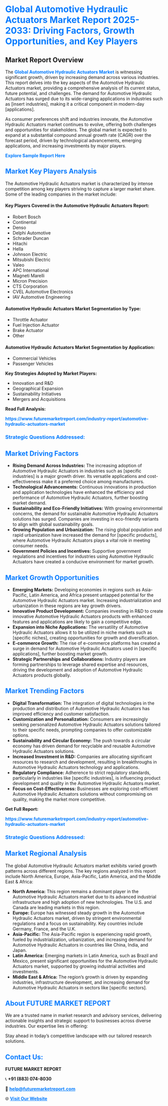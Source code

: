 <h1 style="color: #007BFF;">Global Automotive Hydraulic Actuators Market Report 2025-2033: Driving Factors, Growth Opportunities, and Key Players</h1>

<section id="overview">
<h2>Market Report Overview</h2>
<p>The <a href="https://www.futuremarketreport.com/industry-report/automotive-hydraulic-actuators-market" style="color: #007BFF; text-decoration: none;"><strong>Global Automotive Hydraulic Actuators Market</strong></a> is witnessing significant growth, driven by increasing demand across various industries. This report delves into the key aspects of the Automotive Hydraulic Actuators market, providing a comprehensive analysis of its current status, future potential, and challenges. The demand for Automotive Hydraulic Actuators has surged due to its wide-ranging applications in industries such as [insert industries], making it a critical component in modern-day [applications].</p>
<p>As consumer preferences shift and industries innovate, the Automotive Hydraulic Actuators market continues to evolve, offering both challenges and opportunities for stakeholders. The global market is expected to expand at a substantial compound annual growth rate (CAGR) over the forecast period, driven by technological advancements, emerging applications, and increasing investments by major players.</p>
</section>

<section id="overview">
<p><a href="https://www.futuremarketreport.com/request-sample/reportId=90842" style="color: #007BFF; text-decoration: none;"><strong>Explore Sample Report Here</strong></a></p>
</section>

<section id="key-players">
<h2 style="color: #007BFF;">Market Key Players Analysis</h2>
<p>The Automotive Hydraulic Actuators market is characterized by intense competition among key players striving to capture a larger market share. Some of the leading companies in the market include:</p>
<h4>Key Players Covered in the Automotive Hydraulic Actuators Report:</h4>
<ul><li>Robert Bosch</li><li>Continental</li><li>Denso</li><li>Delphi Automotive</li><li>Schrader Duncan</li><li>Hitachi</li><li>Hella</li><li>Johnson Electric</li><li>Mitsubishi Electric</li><li>Valeo</li><li>APC International</li><li>Magneti Marelli</li><li>Micron Precision</li><li>CTS Corporation</li><li>CVEL Automotive Electronics</li><li>IAV Automotive Engineering</li></ul>
<h4>Automotive Hydraulic Actuators Market Segmentation by Type:</h4>
<ul><li>Throttle Actuator</li><li>Fuel Injection Actuator</li><li>Brake Actuator</li><li>Other</li></ul>

<h4>Automotive Hydraulic Actuators Market Segmentation by Application:</h4>
<ul><li>Commercial Vehicles</li><li>Passenger Vehicles</li></ul>
<p><strong>Key Strategies Adopted by Market Players:</strong></p>
<ul>
<li>Innovation and R&D</li>
<li>Geographical Expansion</li>
<li>Sustainability Initiatives</li>
<li>Mergers and Acquisitions</li>
</ul>
</section>

<section>
<p><strong>Read Full Analysis: </strong></p><a href="https://www.futuremarketreport.com/industry-report/automotive-hydraulic-actuators-market" style="color: #007BFF; text-decoration: none;"><strong>https://www.futuremarketreport.com/industry-report/automotive-hydraulic-actuators-market</strong></a>
<h3 style="color: #007BFF;">Strategic Questions Addressed:</h3>
</section>

<section id="driving-factors">
<h2 style="color: #007BFF;">Market Driving Factors</h2>
<ul>
<li><strong>Rising Demand Across Industries:</strong> The increasing adoption of Automotive Hydraulic Actuators in industries such as [specific industries] is a major growth driver. Its versatile applications and cost-effectiveness make it a preferred choice among manufacturers.</li>
<li><strong>Technological Advancements:</strong> Continuous innovations in production and application technologies have enhanced the efficiency and performance of Automotive Hydraulic Actuators, further boosting market demand.</li>
<li><strong>Sustainability and Eco-Friendly Initiatives:</strong> With growing environmental concerns, the demand for sustainable Automotive Hydraulic Actuators solutions has surged. Companies are investing in eco-friendly variants to align with global sustainability goals.</li>
<li><strong>Growing Population and Urbanization:</strong> The rising global population and rapid urbanization have increased the demand for [specific products], where Automotive Hydraulic Actuators plays a vital role in meeting consumer needs.</li>
<li><strong>Government Policies and Incentives:</strong> Supportive government regulations and incentives for industries using Automotive Hydraulic Actuators have created a conducive environment for market growth.</li>
</ul>
</section>

<section id="growth-opportunities">
<h2 style="color: #007BFF;">Market Growth Opportunities</h2>
<ul>
<li><strong>Emerging Markets:</strong> Developing economies in regions such as Asia-Pacific, Latin America, and Africa present untapped potential for the Automotive Hydraulic Actuators market. Increasing industrialization and urbanization in these regions are key growth drivers.</li>
<li><strong>Innovative Product Development:</strong> Companies investing in R&D to create innovative Automotive Hydraulic Actuators products with enhanced features and applications are likely to gain a competitive edge.</li>
<li><strong>Expansion into Niche Applications:</strong> The versatility of Automotive Hydraulic Actuators allows it to be utilized in niche markets such as [specific niches], creating opportunities for growth and diversification.</li>
<li><strong>E-commerce Growth:</strong> The rise of e-commerce platforms has created a surge in demand for Automotive Hydraulic Actuators used in [specific applications], further boosting market growth.</li>
<li><strong>Strategic Partnerships and Collaborations:</strong> Industry players are forming partnerships to leverage shared expertise and resources, driving the development and adoption of Automotive Hydraulic Actuators products globally.</li>
</ul>
</section>

<section id="trending-factors">
<h2 style="color: #007BFF;">Market Trending Factors</h2>
<ul>
<li><strong>Digital Transformation:</strong> The integration of digital technologies in the production and distribution of Automotive Hydraulic Actuators has improved efficiency and customer satisfaction.</li>
<li><strong>Customization and Personalization:</strong> Consumers are increasingly seeking personalized Automotive Hydraulic Actuators solutions tailored to their specific needs, prompting companies to offer customizable options.</li>
<li><strong>Sustainability and Circular Economy:</strong> The push towards a circular economy has driven demand for recyclable and reusable Automotive Hydraulic Actuators solutions.</li>
<li><strong>Increased Investment in R&D:</strong> Companies are allocating significant resources to research and development, resulting in breakthroughs in Automotive Hydraulic Actuators technology and applications.</li>
<li><strong>Regulatory Compliance:</strong> Adherence to strict regulatory standards, particularly in industries like [specific industries], is influencing product development and quality in the Automotive Hydraulic Actuators market.</li>
<li><strong>Focus on Cost-Effectiveness:</strong> Businesses are exploring cost-efficient Automotive Hydraulic Actuators solutions without compromising on quality, making the market more competitive.</li>
</ul>
</section>

<section>
<p><strong>Get Full Report: </strong></p><a href="https://www.futuremarketreport.com/industry-report/automotive-hydraulic-actuators-market" style="color: #007BFF; text-decoration: none;"><strong>https://www.futuremarketreport.com/industry-report/automotive-hydraulic-actuators-market</strong></a>
<h3 style="color: #007BFF;">Strategic Questions Addressed:</h3>
</section>


<section id="regional-analysis">
<h2 style="color: #007BFF;">Market Regional Analysis</h2>
<p>The global Automotive Hydraulic Actuators market exhibits varied growth patterns across different regions. The key regions analyzed in this report include North America, Europe, Asia-Pacific, Latin America, and the Middle East & Africa:</p>
<ul>
<li><strong>North America:</strong> This region remains a dominant player in the Automotive Hydraulic Actuators market due to its advanced industrial infrastructure and high adoption of new technologies. The U.S. and Canada are leading markets in this region.</li>
<li><strong>Europe:</strong> Europe has witnessed steady growth in the Automotive Hydraulic Actuators market, driven by stringent environmental regulations and a focus on sustainability. Key countries include Germany, France, and the U.K.</li>
<li><strong>Asia-Pacific:</strong> The Asia-Pacific region is experiencing rapid growth, fueled by industrialization, urbanization, and increasing demand for Automotive Hydraulic Actuators in countries like China, India, and Japan.</li>
<li><strong>Latin America:</strong> Emerging markets in Latin America, such as Brazil and Mexico, present significant opportunities for the Automotive Hydraulic Actuators market, supported by growing industrial activities and investments.</li>
<li><strong>Middle East & Africa:</strong> The region’s growth is driven by expanding industries, infrastructure development, and increasing demand for Automotive Hydraulic Actuators in sectors like [specific sectors].</li>
</ul>
</section>

<footer>
<h2 style="color: #007BFF;">About FUTURE MARKET REPORT</h2>
<p>We are a trusted name in market research and advisory services, delivering actionable insights and strategic support to businesses across diverse industries. Our expertise lies in offering:</p>

<p>Stay ahead in today’s competitive landscape with our tailored research solutions.</p>

<h2 style="color: #007BFF;">Contact Us:</h2>
<p><strong>FUTURE MARKET REPORT</strong></p>
<p>📞 <strong>+91 (883) 074-8030</strong></p>
<p>📧 <strong><a href="mailto:help@futuremarketreport.com" style="color: #007BFF;">help@futuremarketreport.com</a></strong></p>
<p>🌐 <strong><a href="https://www.futuremarketreport.com/" style="color: #007BFF;">Visit Our Website</a></strong></p>
</footer>